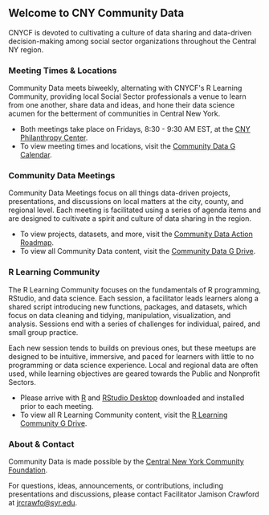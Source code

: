 ## Welcome to CNY Community Data

CNYCF is devoted to cultivating a culture of data sharing and data-driven decision-making among social sector organizations throughout the Central NY region.

### Meeting Times & Locations

Community Data meets biweekly, alternating with CNYCF's R Learning Community, providing local Social Sector professionals a venue to learn from one another, share data and ideas, and hone their data science acumen for the betterment of communities in Central New York. 

* Both meetings take place on Fridays, 8:30 - 9:30 AM EST, at the [CNY Philanthropy Center](https://www.google.com/maps/place/CNY+Philanthropy+Center/@43.0488732,-76.1485392,17z/data=!4m5!3m4!1s0x89d9f3bbae110615:0xc2cac552299aa1a8!8m2!3d43.0488693!4d-76.1463505).
* To view meeting times and locations, visit the [Community Data G Calendar](https://calendar.google.com/calendar?cid=aWE0b2t2OW1xNzB1OGYyaXY3dnYxYTVyb29AZ3JvdXAuY2FsZW5kYXIuZ29vZ2xlLmNvbQ).

### Community Data Meetings

Community Data Meetings focus on all things data-driven projects, presentations, and discussions on local matters at the city, county, and regional level. Each meeting is facilitated using a series of agenda items and are designed to cultivate a spirit and culture of data sharing in the region.

* To view projects, datasets, and more, visit the [Community Data Action Roadmap](https://docs.google.com/spreadsheets/d/1sayqL54fInEr45rhFoAqono5c4n0O94TNsXID60eQVg/edit?usp=sharing). 
* To view all Community Data content, visit the [Community Data G Drive](https://drive.google.com/drive/folders/0Bw2_-OoxEGlbZV95dTdiNkluSVE?usp=sharing).

### R Learning Community

The R Learning Community focuses on the fundamentals of R programming, RStudio, and data science. Each session, a facilitator leads learners along a shared script introducing new functions, packages, and datasets, which focus on data cleaning and tidying, manipulation, visualization, and analysis. Sessions end with a series of challenges for individual, paired, and small group practice.

Each new session tends to builds on previous ones, but these meetups are designed to be intuitive, immersive, and paced for learners with little to no programming or data science experience. Local and regional data are often used, while learning objectives are geared towards the Public and Nonprofit Sectors.

* Please arrive with [R](https://cran.r-project.org/bin/windows/base/old/3.4.2/) and [RStudio Desktop](https://www.rstudio.com/products/rstudio/download/) downloaded and installed prior to each meeting.
* To view all R Learning Community content, visit the [R Learning Community G Drive](https://drive.google.com/drive/folders/0Bw2_-OoxEGlbc3JCNks4UF82alk?usp=sharing).

### About & Contact

Community Data is made possible by the [Central New York Community Foundation](https://www.cnycf.org/).

For questions, ideas, announcements, or contributions, including presentations and discussions, please contact Facilitator Jamison Crawford at [jrcrawfo@syr.edu](jrcrawfo@syr.edu).
